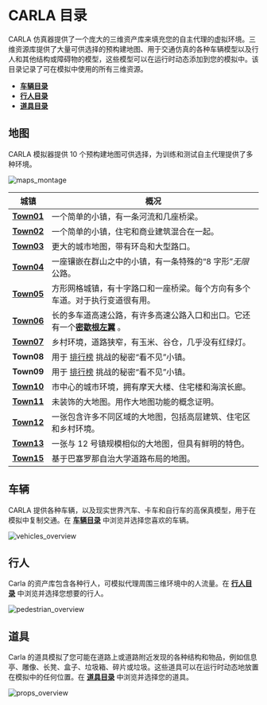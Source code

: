 # CARLA 目录


CARLA 仿真器提供了一个庞大的三维资产库来填充您的自主代理的虚拟环境。三维资源库提供了大量可供选择的预构建地图、用于交通仿真的各种车辆模型以及行人和其他结构或障碍物的模型，这些模型可以在运行时动态添加到您的模拟中。该目录记录了可在模拟中使用的所有三维资源。


* [__车辆目录__](catalogue_vehicles.md)
* [__行人目录__](catalogue_pedestrians.md)
* [__道具目录__](catalogue_props.md)

## 地图

CARLA 模拟器提供 10 个预构建地图可供选择，为训练和测试自主代理提供了多种环境。


![maps_montage](./img/catalogue/maps/maps_montage.webp)

| 城镇       | 概况 |
| -----------| ------  |
| [__Town01__](map_town01.md)  | 一个简单的小镇，有一条河流和几座桥梁。|
| [__Town02__](map_town02.md) | 一个简单的小镇，住宅和商业建筑混合在一起。|
| [__Town03__](map_town03.md) | 更大的城市地图，带有环岛和大型路口。|
| [__Town04__](map_town04.md) | 一座镶嵌在群山之中的小镇，有一条特殊的“8 字形”*无限*公路。|
| [__Town05__](map_town05.md) | 方形网格城镇，有十字路口和一座桥梁。每个方向有多个车道。对于执行变道很有用。  |
| [__Town06__](map_town06.md) | 长的多车道高速公路，有许多高速公路入口和出口。它还有一个[**密歇根左翼**](<https://en.wikipedia.org/wiki/Michigan_left>) 。 |
| [__Town07__](map_town07.md) | 乡村环境，道路狭窄，有玉米、谷仓，几乎没有红绿灯。 |
| **Town08** | 用于 [排行榜](https://leaderboard.carla.org/) 挑战的秘密“看不见”小镇。 |
| **Town09** | 用于 [排行榜](https://leaderboard.carla.org/) 挑战的秘密“看不见”小镇。 |
| [__Town10__](map_town10.md) | 市中心的城市环境，拥有摩天大楼、住宅楼和海滨长廊。|
| [__Town11__](map_town11.md) | 未装饰的大地图。用作大地图功能的概念证明。 |
| [__Town12__](map_town12.md) | 一张包含许多不同区域的大地图，包括高层建筑、住宅区和乡村环境。 |
| [__Town13__](map_town13.md) | 一张与 12 号镇规模相似的大地图，但具有鲜明的特色。 |
| [__Town15__](map_town15.md) | 基于巴塞罗那自治大学道路布局的地图。 |

## 车辆

CARLA 提供各种车辆，以及现实世界汽车、卡车和自行车的高保真模型，用于在模拟中复制交通。在 [__车辆目录__](catalogue_vehicles.md) 中浏览并选择您喜欢的车辆。

![vehicles_overview](./img/catalogue/vehicles/vehicle_montage.webp)

## 行人

Carla 的资产库包含各种行人，可模拟代理周围三维环境中的人流量。在 [__行人目录__](catalogue_pedestrians.md) 中浏览并选择您想要的行人。


![pedestrian_overview](./img/catalogue/pedestrians/pedestrians_overview.webp)

## 道具

Carla 的道具模拟了您可能在道路上或道路附近发现的各种结构和物品，例如信息亭、雕像、长凳、盒子、垃圾箱、碎片或垃圾。这些道具可以在运行时动态地放置在模拟中的任何位置。在 [__道具目录__](catalogue_props.md) 中浏览并选择您的道具。

![props_overview](./img/catalogue/props/props_overview.webp)

